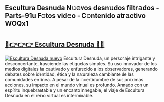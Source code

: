 ## Escultura Desnuda N𝚞𝚎vos desn𝚞dos filtr𝚊dos - Parts-91u F𝚘tos vid𝚎o - C𝚘ntenido atr𝚊ctivo WOQx1

# <h2><a href="http://mb12xf3.tromn.icu/?c=Escultura+Desnuda">🔗👉👉👉 Escultura Desnuda 🔗🔗</a></h2>

[![Escultura Desnuda nuevo](https://i.imgur.com/pEAQMta.gif)](http://mb12xf3.tromn.icu/?c=Escultura+Desnuda)
Escultura Desnuda, un personaje intrigante y desconcertante, trasciende las etiquetas simples. Su uso innovador de los medios digitales ha cautivado y enfurecido a los observadores, generando debates sobre identidad, ética y la naturaleza cambiante de las comunidades en línea. A pesar de la incertidumbre de sus próximas acciones, su impacto en el mundo virtual es profundo. Armado con un espíritu inquebrantable y un encanto innegable, el viaje de Escultura Desnuda en el reino virtual es interminable.
